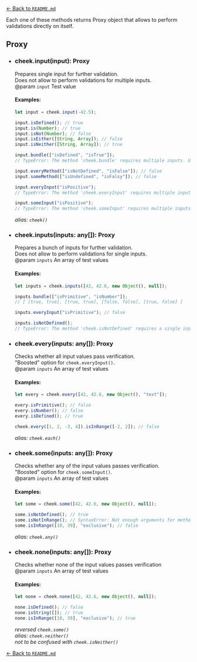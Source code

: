 [← Back to `README.md`](../README.md)

Each one of these methods returns Proxy object that allows to perform validations directly on itself.

## Proxy
- ### cheek.input(input): Proxy
  Prepares single input for further validation.  
  Does not allow to perform validations for multiple inputs.  
  @param `input` Test value  

  #### Examples:
  ```javascript
  let input = cheek.input(-42.5);

  input.isDefined(); // true
  input.is(Number); // true
  input.isNot(Number); // false
  input.isEither([String, Array]); // false
  input.isNeither([String, Array]); // true

  input.bundle(["isDefined", "isTrue"]);
  // TypeError: The method 'cheek.bundle' requires multiple inputs. Use 'cheek.inputs( ... ).bundle' instead

  input.everyMethod(["isNotDefined", "isFalse"]); // false
  input.someMethod(["isUndefined", "isFalsy"]); // false

  input.everyInput("isPositive");
  // TypeError: The method 'cheek.everyInput' requires multiple inputs. Use 'cheek.inputs( ... ).everyInput' instead

  input.someInput("isPositive");
  // TypeError: The method 'cheek.someInput' requires multiple inputs. Use 'cheek.inputs( ... ).someInput' instead
  ```

  _alias: `cheek()`_  

- ### cheek.inputs(inputs: any[]): Proxy
  Prepares a bunch of inputs for further validation.  
  Does not allow to perform validations for single inputs.  
  @param `inputs` An array of test values  

  #### Examples:
  ```javascript
  let inputs = cheek.inputs([42, 42.6, new Object(), null]);

  inputs.bundle(["isPrimitive", "isNumber"]);
  // [ [true, true], [true, true], [false, false], [true, false] ]

  inputs.everyInput("isPrimitive"); // false

  inputs.isNotDefined();
  // TypeError: The method 'cheek.isNotDefined' requires a single input. Use 'cheek.input( ... ).isNotDefined' instead
  ``` 

- ### cheek.every(inputs: any[]): Proxy
  Checks whether all input values pass verification.  
  "Boosted" option for `cheek.everyInput()`.  
  @param `inputs` An array of test values  

  #### Examples:
  ```javascript
  let every = cheek.every([42, 42.6, new Object(), "text"]);

  every.isPrimitive(); // false
  every.isNumber(); // false
  every.isDefined(); // true

  cheek.every([1, 2, -3, 4]).isInRange([-2, 2]); // false
  ``` 

  _alias: `cheek.each()`_  

- ### cheek.some(inputs: any[]): Proxy
  Checks whether any of the input values passes verification.  
  "Boosted" option for `cheek.someInput()`.  
  @param `inputs` An array of test values  

  #### Examples:
  ```javascript
  let some = cheek.some([42, 42.6, new Object(), null]);
  
  some.isNotDefined(); // true
  some.isNotInRange(); // SyntaxError: Not enough arguments for method 'cheek.isNotInRange' to proceed
  some.isInRange([10, 39], "exclusive"); // false
  ``` 

  _alias: `cheek.any()`_  

- ### cheek.none(inputs: any[]): Proxy
  Checks whether none of the input values passes verification  
  @param `inputs` An array of test values  

  #### Examples:
  ```javascript
  let none = cheek.none([42, 42.6, new Object(), null]);

  none.isDefined(); // false
  none.isString([]); // true
  none.isInRange([10, 39], "exclusive"); // true
  ``` 

  _reversed `cheek.some()`_  
  _alias: `cheek.neither()`_  
  _not to be confused with `cheek.isNeither()`_  

[← Back to `README.md`](../README.md)
